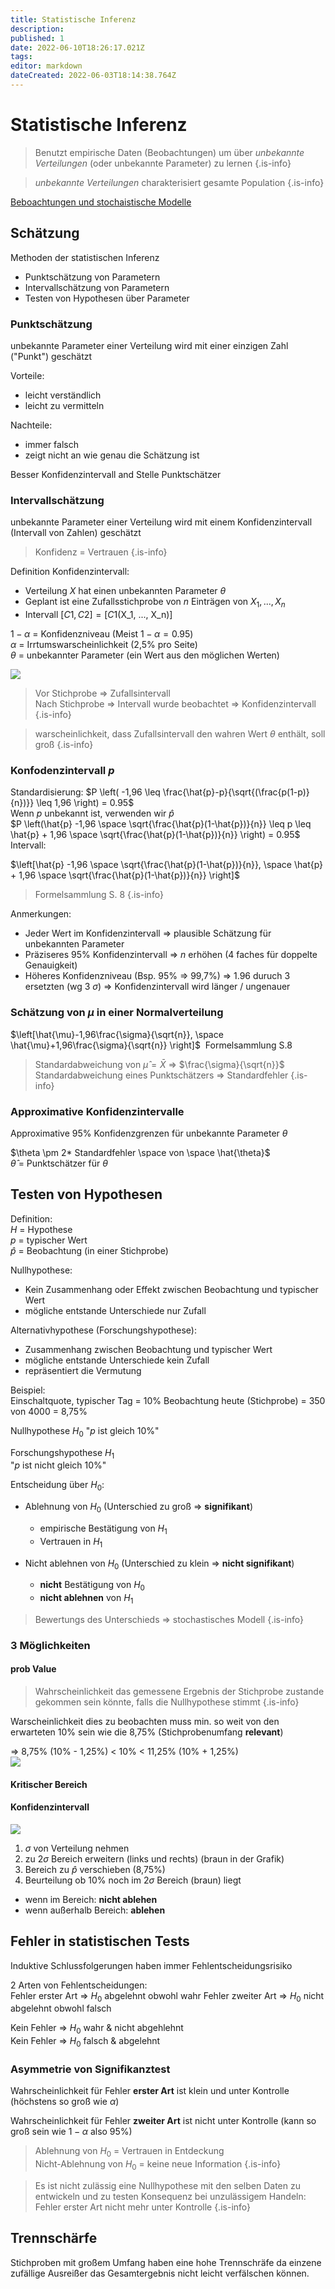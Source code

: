 ```yaml
---
title: Statistische Inferenz
description: 
published: 1
date: 2022-06-10T18:26:17.021Z
tags: 
editor: markdown
dateCreated: 2022-06-03T18:14:38.764Z
---
```


# Statistische Inferenz

>Benutzt empirische Daten (Beobachtungen) um über *unbekannte Verteilungen* (oder unbekannte Parameter) zu lernen
{.is-info}

> *unbekannte Verteilungen* charakterisiert gesamte Population
{.is-info}

[Beboachtungen und stochaistische Modelle](wahrscheinlichkeiten.md#beobachtungen-und-stochastische-modelle)

## Schätzung

Methoden der statistischen Inferenz

- Punktschätzung von Parametern
- Intervallschätzung von Parametern
- Testen von Hypothesen über Parameter

### Punktschätzung

unbekannte Parameter einer Verteilung wird mit einer einzigen Zahl ("Punkt") geschätzt

Vorteile:

- leicht verständlich
- leicht zu vermitteln

Nachteile:

- immer falsch
- zeigt nicht an wie genau die Schätzung ist

Besser Konfidenzintervall and Stelle Punktschätzer

### Intervallschätzung

unbekannte Parameter einer Verteilung wird mit einem Konfidenzintervall (Intervall von Zahlen) geschätzt

> Konfidenz = Vertrauen
{.is-info}

Definition Konfidenzintervall:

- Verteilung $X$ hat einen unbekannten Parameter $\theta$
- Geplant ist eine Zufallsstichprobe von $n$ Einträgen von $X_1, ..., X_n$
- Intervall $[C1, C2] = [C1($X_1, ..., X_n$)]$

$1-\alpha$ = Konfidenzniveau (Meist $1-\alpha = 0.95$)  
$\alpha$ = Irrtumswarscheinlichkeit (2,5% pro Seite)  
$\theta$ = unbekannter Parameter (ein Wert aus den möglichen Werten)
&#8203;

![](https://datatab.de/assets/tutorial/Konfidenzintervall_95.png)

> Vor Stichprobe => Zufallsintervall  
> Nach Stichprobe => Intervall wurde beobachtet => Konfidenzintervall
{.is-info}

> warscheinlichkeit, dass Zufallsintervall den wahren Wert $\theta$ enthält, soll groß
{.is-info}

### Konfodenzintervall $p$

Standardisierung:
$P \left( -1,96 \leq \frac{\hat{p}-p}{\sqrt{(\frac{p(1-p)}{n})}} \leq 1,96 \right) = 0.95$  
&#8203;
Wenn $p$ unbekannt ist, verwenden wir $\hat{p}$  
$P \left(\hat{p} -1,96 \space \sqrt{\frac{\hat{p}(1-\hat{p})}{n}} \leq p \leq \hat{p} + 1,96 \space \sqrt{\frac{\hat{p}(1-\hat{p})}{n}} \right) = 0.95$
&#8203;
Intervall:

$\left[\hat{p} -1,96 \space \sqrt{\frac{\hat{p}(1-\hat{p})}{n}}, \space \hat{p} + 1,96 \space \sqrt{\frac{\hat{p}(1-\hat{p})}{n}} \right]$
&#8203;
> Formelsammlung S. 8
{.is-info}

Anmerkungen:

- Jeder Wert im Konfidenzintervall => plausible Schätzung für unbekannten Parameter
- Präziseres 95% Konfidenzintervall => $n$ erhöhen (4 faches für doppelte Genauigkeit)
- Höheres Konfidenzniveau (Bsp. 95% => 99,7%) =>  1.96 duruch 3 ersetzten (wg 3 $\sigma$) => Konfidenzintervall wird länger / ungenauer

### Schätzung von $\mu$ in einer Normalverteilung

$\left[\hat{\mu}-1,96\frac{\sigma}{\sqrt{n}}, \space \hat{\mu}+1,96\frac{\sigma}{\sqrt{n}} \right]$
&#8203;
Formelsammlung S.8
> Standardabweichung von $\hat{\mu} = \bar{X}$ => $\frac{\sigma}{\sqrt{n}}$
> Standardabweichung eines Punktschätzers => Standardfehler
{.is-info}

### Approximative Konfidenzintervalle

Approximative 95% Konfidenzgrenzen für unbekannte Parameter $\theta$  

$\theta \pm 2* Standardfehler \space von \space \hat{\theta}$  
&#8203;
$\hat{\theta}$ = Punktschätzer für $\theta$
&#8203;

## Testen von Hypothesen

Definition:  
$H$ = Hypothese  
$p$ = typischer Wert  
$\hat{p}$ = Beobachtung (in einer Stichprobe)

Nullhypothese:

- Kein Zusammenhang oder Effekt zwischen Beobachtung und typischer Wert
- mögliche entstande Unterschiede nur Zufall

Alternativhypothese (Forschungshypothese):

- Zusammenhang zwischen Beobachtung und typischer Wert
- mögliche entstande Unterschiede kein Zufall
- repräsentiert die Vermutung

Beispiel:  
Einschaltquote, typischer Tag = 10%
Beobachtung heute (Stichprobe) = 350 von 4000 = 8,75%  

Nullhypothese $H_0$
"$p$ ist gleich 10%"

Forschungshypothese $H_1$  
"$p$ ist nicht gleich 10%"

Entscheidung über $H_0$:

- Ablehnung von $H_0$ (Unterschied zu groß => **signifikant**)
  - empirische Bestätigung von $H_1$
  - Vertrauen in $H_1$

- Nicht ablehnen von $H_0$ (Unterschied zu klein => **nicht signifikant**)
  - **nicht** Bestätigung von $H_0$
  - **nicht ablehnen** von $H_1$

> Bewertungs des Unterschieds => stochastisches Modell
{.is-info}

### 3 Möglichkeiten

#### prob Value

> Wahrscheinlichkeit das gemessene Ergebnis der Stichprobe zustande gekommen sein könnte, falls die Nullhypothese stimmt
{.is-info}

Warscheinlichkeit dies zu beobachten muss min. so weit von den erwarteten 10% sein wie die 8,75% (Stichprobenumfang **relevant**)

=> 8,75% (10% - 1,25%) < 10% < 11,25% (10% + 1,25%)  
![](prob-value.png)

#### Kritischer Bereich

#### Konfidenzintervall

![](Hypothesen_Konfidenzintervall.png)

1. $\sigma$ von Verteilung nehmen
1. zu $2 \sigma$ Bereich erweitern (links und rechts) (braun in der Grafik)  
1. Bereich zu $\hat{p}$ verschieben (8,75%)
1. Beurteilung ob 10% noch im $2 \sigma$ Bereich (braun) liegt

- wenn im Bereich: **nicht ablehen**
- wenn außerhalb Bereich: **ablehen**

## Fehler in statistischen Tests

Induktive Schlussfolgerungen haben immer Fehlentscheidungsrisiko

2 Arten von Fehlentscheidungen:  
Fehler erster Art => $H_0$ abgelehnt obwohl wahr
Fehler zweiter Art => $H_0$ nicht abgelehnt obwohl falsch  

Kein Fehler => $H_0$ wahr & nicht abgehlehnt  
Kein Fehler => $H_0$ falsch & abgelehnt  

### Asymmetrie von Signifikanztest

Wahrscheinlichkeit für Fehler **erster Art** ist klein und unter Kontrolle (höchstens so groß wie $\alpha$)

Wahrscheinlichkeit für Fehler **zweiter Art** ist nicht unter Kontrolle (kann so groß sein wie $1 - \alpha$ also 95%)

> Ablehnung von $H_0$ = Vertrauen in Entdeckung  
> Nicht-Ablehnung von $H_0$ = keine neue Information
{.is-info}

> Es ist nicht zulässig eine Nullhypothese mit den selben Daten zu entwickeln und zu testen
> Konsequenz bei unzulässigem Handeln: Fehler erster Art nicht mehr unter Kontrolle
{.is-info}

## Trennschärfe

Stichproben mit großem Umfang haben eine hohe Trennschräfe da einzene zufällige Ausreißer das Gesamtergebnis nicht leicht verfälschen können.
